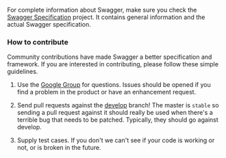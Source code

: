 For complete information about Swagger, make sure you check the [Swagger Specification](https://github.com/wordnik/swagger-spec) project. It contains general information and the actual Swagger specification.

### How to contribute
Community contributions have made Swagger a better specification and framework.  If you are interested in contributing, please follow these simple guidelines.

1.  Use the [Google Group](https://groups.google.com/forum/#!forum/swagger-swaggersocket) for questions.  Issues should be opened if you find a problem in the product or have an enhancement request.

2.  Send pull requests against the [develop](https://github.com/wordnik/swagger-core/tree/develop) branch!  The master is `stable` so sending a pull request against it should really be used when there's a terrible bug that needs to be patched.  Typically, they should go against develop.

3.  Supply test cases.  If you don't we can't see if your code is working or not, or is broken in the future.